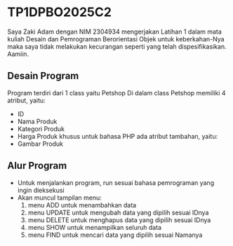 # TP1DPBO2025C2
Saya Zaki Adam dengan NIM 2304934 mengerjakan Latihan 1 dalam mata kuliah Desain dan Pemrograman Berorientasi Objek untuk keberkahan-Nya maka saya tidak melakukan kecurangan seperti yang telah dispesifikasikan. Aamiin.

## Desain Program
Program terdiri dari 1 class yaitu Petshop
Di dalam class Petshop memiliki 4 atribut, yaitu:
* ID
* Nama Produk
* Kategori Produk
* Harga Produk
khusus untuk bahasa PHP ada atribut tambahan, yaitu:
* Gambar Produk

## Alur Program
- Untuk menjalankan program, run sesuai bahasa pemrograman yang ingin dieksekusi
- Akan muncul tampilan menu:
    1. menu ADD untuk menambahkan data
    2. menu UPDATE untuk mengubah data yang dipilih sesuai IDnya
    3. menu DELETE untuk menghapus data yang dipilih sesuai IDnya
    4. menu SHOW untuk menampilkan seluruh data
    5. menu FIND untuk mencari data yang dipilih sesuai Namanya
